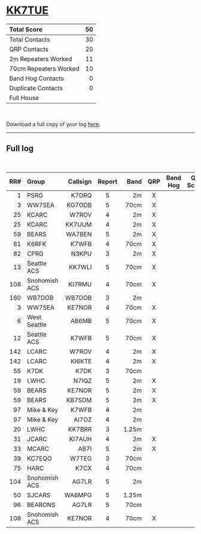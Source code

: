 # [KK7TUE](https://www.qrz.com/db/KK7TUE)

| Total Score           |   50 |
|:----------------------|-----:|
| Total Contacts        |   30 |
| QRP Contacts          |   20 |
| 2m Repeaters Worked   |   11 |
| 70cm Repeaters Worked |   10 |
| Band Hog Contacts     |    0 |
| Duplicate Contacts    |    0 |
| Full House            |      |

<br />

Download a full copy of your log [here](/results/[KK7TUE](https://www.qrz.com/db/KK7TUE)/log.csv).

---

## Full log

<br />

|   RR# | Group         |   Callsign |  Report  |   Band |  QRP  |  Band Hog  |   QSO Score |
|------:|:--------------|-----------:|:--------:|-------:|:-----:|:----------:|------------:|
|     1 | PSRG          |      K7DRQ |    5     |     2m |   X   |            |           2 |
|     3 | WW7SEA        |     KG7ODB |    5     |   70cm |   X   |            |           2 |
|    25 | KCARC         |      W7ROV |    4     |     2m |   X   |            |           2 |
|    25 | KCARC         |     KK7UUM |    4     |     2m |   X   |            |           2 |
|    59 | BEARS         |     WA7BEN |    5     |     2m |   X   |            |           2 |
|    81 | K6RFK         |      K7WFB |    4     |   70cm |   X   |            |           2 |
|    82 | CPRG          |      N3KPU |    3     |     2m |   X   |            |           2 |
|    13 | Seattle ACS   |     KK7WLI |    5     |   70cm |   X   |            |           2 |
|   108 | Snohomish ACS |     KI7RMU |    4     |   70cm |   X   |            |           2 |
|   160 | WB7DOB        |     WB7DOB |    3     |     2m |       |            |           1 |
|     3 | WW7SEA        |     KE7NOR |    4     |   70cm |   X   |            |           2 |
|     6 | West Seattle  |      AB6MB |    5     |   70cm |   X   |            |           2 |
|    12 | Seattle ACS   |      K7WFB |    5     |   70cm |   X   |            |           2 |
|   142 | LCARC         |      W7ROV |    4     |     2m |   X   |            |           2 |
|   142 | LCARC         |     KI6KTE |    4     |     2m |   X   |            |           2 |
|    55 | K7DK          |       K7DK |    3     |   70cm |       |            |           1 |
|    19 | LWHC          |      N7IQZ |    5     |     2m |   X   |            |           2 |
|    59 | BEARS         |     KE7NOR |    5     |     2m |   X   |            |           2 |
|    59 | BEARS         |     KB7SDM |    5     |     2m |   X   |            |           2 |
|    97 | Mike & Key    |      K7WFB |    4     |     2m |       |            |           1 |
|    97 | Mike & Key    |      AI7OZ |    4     |     2m |       |            |           1 |
|    20 | LWHC          |     KK7BRR |    3     |  1.25m |       |            |           1 |
|    31 | JCARC         |     KI7AUH |    4     |     2m |   X   |            |           2 |
|    33 | MCARC         |       AB7I |    5     |     2m |   X   |            |           2 |
|    39 | KC7EQO        |      W7TEG |    3     |   70cm |       |            |           1 |
|    75 | HARC          |       K7CX |    4     |   70cm |       |            |           1 |
|   104 | Snohomish ACS |      AG7LR |    5     |     2m |       |            |           1 |
|    50 | SJCARS        |     WA6MPG |    5     |  1.25m |       |            |           1 |
|    96 | BEARONS       |      AG7LR |    5     |   70cm |       |            |           1 |
|   108 | Snohomish ACS |     KE7NOR |    4     |   70cm |   X   |            |           2 |